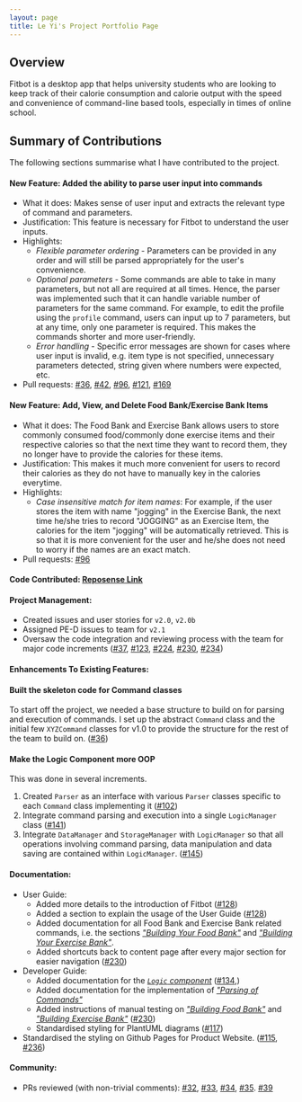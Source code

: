 ```yaml
---
layout: page
title: Le Yi's Project Portfolio Page
---
```


## Overview
Fitbot is a desktop app that helps university students who are looking to keep track of their calorie consumption and calorie
output with the speed and convenience of command-line based tools, especially in times of online school.

## Summary of Contributions
The following sections summarise what I have contributed to the project.

#### **New Feature**: Added the ability to parse user input into commands
- What it does: Makes sense of user input and extracts the relevant type of command and parameters.
- Justification: This feature is necessary for Fitbot to understand the user inputs.
- Highlights:
  - _Flexible parameter ordering_ - Parameters can be provided in any order and will still be parsed appropriately for the user's convenience.
  - _Optional parameters_ - Some commands are able to take in many parameters, but not all are required at all times. Hence, the parser was implemented such that it can handle variable number of parameters for the same command. For example, to edit the profile using the `profile` command, users can input up to 7 parameters, but at any time, only one parameter is required. 
  This makes the commands shorter and more user-friendly.
  - _Error handling_ - Specific error messages are shown for cases where user input is invalid, e.g. item type is not specified, unnecessary parameters detected, string given where numbers were expected, etc. 
- Pull requests: [#36](https://github.com/AY2122S1-CS2113T-F14-2/tp/pull/36), [#42](https://github.com/AY2122S1-CS2113T-F14-2/tp/pull/42), [#96](https://github.com/AY2122S1-CS2113T-F14-2/tp/pull/96), [#121](https://github.com/AY2122S1-CS2113T-F14-2/tp/pull/121), [#169](https://github.com/AY2122S1-CS2113T-F14-2/tp/pull/169)


#### **New Feature**: Add, View, and Delete Food Bank/Exercise Bank Items
- What it does: The Food Bank and Exercise Bank allows users to store commonly consumed food/commonly done exercise items and their respective calories so that the next time they want to record them, they no longer have to provide the calories for these items. 
- Justification: This makes it much more convenient for users to record their calories as they do not have to manually key in the calories everytime.
- Highlights: 
  - _Case insensitive match for item names_: For example, if the user stores the item with name "jogging" in the Exercise Bank, the next time he/she tries to record "JOGGING" as an Exercise Item, the calories for the item "jogging" will be automatically retrieved. This is so that it is more convenient for the user and he/she does not need to worry if the names are an exact match. 
- Pull requests: [#96](https://github.com/AY2122S1-CS2113T-F14-2/tp/pull/96)




#### **Code Contributed**:  [Reposense Link](https://nus-cs2113-ay2122s1.github.io/tp-dashboard/?search=&sort=groupTitle&sortWithin=title&timeframe=commit&mergegroup=&groupSelect=groupByRepos&breakdown=true&checkedFileTypes=docs~functional-code~test-code~other&since=2021-09-25&tabOpen=true&tabType=authorship&tabAuthor=tlyi&tabRepo=AY2122S1-CS2113T-F14-2%2Ftp%5Bmaster%5D&authorshipIsMergeGroup=false&authorshipFileTypes=docs~functional-code~test-code~other&authorshipIsBinaryFileTypeChecked=false)


#### **Project Management**:
- Created issues and user stories for `v2.0`, `v2.0b`
- Assigned PE-D issues to team for `v2.1`
- Oversaw the code integration and reviewing process with the team for major code increments 
([#37](https://github.com/AY2122S1-CS2113T-F14-2/tp/pull/37), 
[#123](https://github.com/AY2122S1-CS2113T-F14-2/tp/pull/123),
[#224](https://github.com/AY2122S1-CS2113T-F14-2/tp/pull/224),
 [#230](https://github.com/AY2122S1-CS2113T-F14-2/tp/pull/230),
[#234](https://github.com/AY2122S1-CS2113T-F14-2/tp/pull/234/files))


#### **Enhancements To Existing Features**:

#### **Built the skeleton code for Command classes**
To start off the project, we needed a base structure to build on for parsing and execution of commands. I set up the abstract `Command` class and the initial few `XYZCommand` classes for v1.0 to provide the structure for the rest of the team to build on.
([#36](https://github.com/AY2122S1-CS2113T-F14-2/tp/pull/36))

#### **Make the Logic Component more OOP**

This was done in several increments.
1. Created `Parser` as an interface with various `Parser` classes specific to each `Command` class implementing it ([#102](https://github.com/AY2122S1-CS2113T-F14-2/tp/pull/102))
2. Integrate command parsing and execution into a single `LogicManager` class ([#141](https://github.com/AY2122S1-CS2113T-F14-2/tp/pull/141))
3. Integrate `DataManager` and `StorageManager` with `LogicManager` so that all operations involving command parsing, data manipulation and data saving are contained within `LogicManager`. ([#145](https://github.com/AY2122S1-CS2113T-F14-2/tp/pull/145))



#### **Documentation**:
- User Guide:
  - Added more details to the introduction of Fitbot ([#128](https://github.com/AY2122S1-CS2113T-F14-2/tp/pull/128))
  - Added a section to explain the usage of the User Guide ([#128](https://github.com/AY2122S1-CS2113T-F14-2/tp/pull/128))
  - Added documentation for all Food Bank and Exercise Bank related commands, i.e. the sections [_"Building Your Food Bank"_](https://ay2122s1-cs2113t-f14-2.github.io/tp/UserGuide.html#45-building-your-food-bank) and [_"Building Your Exercise Bank"_](https://ay2122s1-cs2113t-f14-2.github.io/tp/UserGuide.html#46-building-your-exercise-bank).
  - Added shortcuts back to content page after every major section for easier navigation ([#230](https://github.com/AY2122S1-CS2113T-F14-2/tp/pull/230))
- Developer Guide:
  - Added documentation for the [_`Logic` component_](https://ay2122s1-cs2113t-f14-2.github.io/tp/DeveloperGuide.html#logic-component) ([#134](https://github.com/AY2122S1-CS2113T-F14-2/tp/pull/134),)
  - Added documentation for the implementation of [_"Parsing of Commands"_](https://ay2122s1-cs2113t-f14-2.github.io/tp/DeveloperGuide.html#parsing-of-commands)
  - Added instructions of manual testing on [_"Building Food Bank"_](https://ay2122s1-cs2113t-f14-2.github.io/tp/DeveloperGuide.html#building-food-bank) and [_"Building Exercise Bank"_](https://ay2122s1-cs2113t-f14-2.github.io/tp/DeveloperGuide.html#building-exercise-bank) ([#230](https://github.com/AY2122S1-CS2113T-F14-2/tp/pull/230))
  - Standardised styling for PlantUML diagrams ([#117](https://github.com/AY2122S1-CS2113T-F14-2/tp/pull/117))
- Standardised the styling on Github Pages for Product Website. ([#115](https://github.com/AY2122S1-CS2113T-F14-2/tp/pull/115), [#236](https://github.com/AY2122S1-CS2113T-F14-2/tp/pull/236))


#### **Community**: 
- PRs reviewed (with non-trivial comments): [#32](https://github.com/AY2122S1-CS2113T-F14-2/tp/pull/32), [#33](https://github.com/AY2122S1-CS2113T-F14-2/tp/pull/33), [#34](https://github.com/AY2122S1-CS2113T-F14-2/tp/pull/34), [#35](https://github.com/AY2122S1-CS2113T-F14-2/tp/pull/35). [#39](https://github.com/AY2122S1-CS2113T-F14-2/tp/pull/39)

